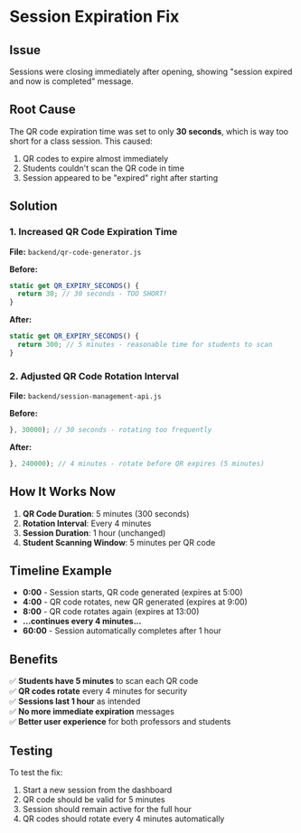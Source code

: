# Session Expiration Fix

## Issue
Sessions were closing immediately after opening, showing "session expired and now is completed" message.

## Root Cause
The QR code expiration time was set to only **30 seconds**, which is way too short for a class session. This caused:

1. QR codes to expire almost immediately
2. Students couldn't scan the QR code in time
3. Session appeared to be "expired" right after starting

## Solution

### 1. Increased QR Code Expiration Time
**File:** `backend/qr-code-generator.js`

**Before:**
```javascript
static get QR_EXPIRY_SECONDS() {
  return 30; // 30 seconds - TOO SHORT!
}
```

**After:**
```javascript
static get QR_EXPIRY_SECONDS() {
  return 300; // 5 minutes - reasonable time for students to scan
}
```

### 2. Adjusted QR Code Rotation Interval
**File:** `backend/session-management-api.js`

**Before:**
```javascript
}, 30000); // 30 seconds - rotating too frequently
```

**After:**
```javascript
}, 240000); // 4 minutes - rotate before QR expires (5 minutes)
```

## How It Works Now

1. **QR Code Duration**: 5 minutes (300 seconds)
2. **Rotation Interval**: Every 4 minutes
3. **Session Duration**: 1 hour (unchanged)
4. **Student Scanning Window**: 5 minutes per QR code

## Timeline Example

- **0:00** - Session starts, QR code generated (expires at 5:00)
- **4:00** - QR code rotates, new QR generated (expires at 9:00)
- **8:00** - QR code rotates again (expires at 13:00)
- **...continues every 4 minutes...**
- **60:00** - Session automatically completes after 1 hour

## Benefits

✅ **Students have 5 minutes** to scan each QR code  
✅ **QR codes rotate** every 4 minutes for security  
✅ **Sessions last 1 hour** as intended  
✅ **No more immediate expiration** messages  
✅ **Better user experience** for both professors and students  

## Testing

To test the fix:
1. Start a new session from the dashboard
2. QR code should be valid for 5 minutes
3. Session should remain active for the full hour
4. QR codes should rotate every 4 minutes automatically

